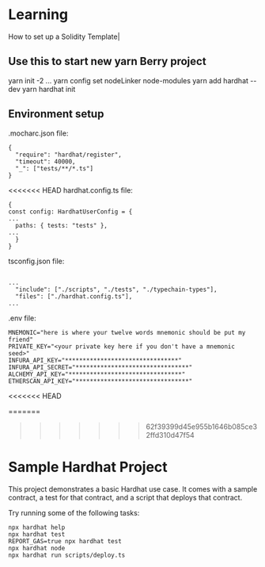 # Learning

How to set up a Solidity Template|

## Use this to start new yarn Berry project

yarn init -2
    ...
yarn config set nodeLinker node-modules
yarn add hardhat --dev
yarn hardhat init

## Environment setup

.mocharc.json file:
```
{
  "require": "hardhat/register",
  "timeout": 40000,
  "_": ["tests/**/*.ts"]
}

```
<<<<<<< HEAD
hardhat.config.ts file:
```
{
const config: HardhatUserConfig = {
...
  paths: { tests: "tests" },
...
  }
}
```

tsconfig.json file:
```

...
  "include": ["./scripts", "./tests", "./typechain-types"],
  "files": ["./hardhat.config.ts"],
...

```

.env file:
```
MNEMONIC="here is where your twelve words mnemonic should be put my friend"
PRIVATE_KEY="<your private key here if you don't have a mnemonic seed>"
INFURA_API_KEY="********************************"
INFURA_API_SECRET="********************************"
ALCHEMY_API_KEY="********************************"
ETHERSCAN_API_KEY="********************************"
```


<<<<<<< HEAD

=======
>>>>>>> 62f39399d45e955b1646b085ce32ffd310d47f54
# Sample Hardhat Project



This project demonstrates a basic Hardhat use case. It comes with a sample contract, a test for that contract, and a script that deploys that contract.

Try running some of the following tasks:

```shell
npx hardhat help
npx hardhat test
REPORT_GAS=true npx hardhat test
npx hardhat node
npx hardhat run scripts/deploy.ts
```
